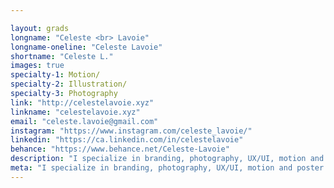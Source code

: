 ```yaml
---

layout: grads
longname: "Celeste <br> Lavoie"
longname-oneline: "Celeste Lavoie"
shortname: "Celeste L."
images: true
specialty-1: Motion/
specialty-2: Illustration/
specialty-3: Photography
link: "http://celestelavoie.xyz"
linkname: "celestelavoie.xyz"
email: "celeste.lavoie@gmail.com"
instagram: "https://www.instagram.com/celeste_lavoie/"
linkedin: "https://ca.linkedin.com/in/celestelavoie"
behance: "https://www.behance.net/Celeste-Lavoie"
description: "I specialize in branding, photography, UX/UI, motion and poster design. I love to explore new creative ideas and solve design problems. Let's talk design and have coffee or tea."
meta: "I specialize in branding, photography, UX/UI, motion and poster design. I love to explore new creative ideas and solve design problems. Let's talk design and have coffee or tea."
---
```

